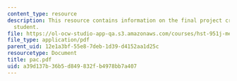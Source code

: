 ```yaml
---
content_type: resource
description: This resource contains information on the final project created by the
  student.
file: https://ol-ocw-studio-app-qa.s3.amazonaws.com/courses/hst-951j-medical-decision-support-fall-2005/a39d137b36b5d849832fb4978bb7a407_pac.pdf
file_type: application/pdf
parent_uid: 12e1a3bf-55e8-7deb-1d39-d4152aa1d25c
resourcetype: Document
title: pac.pdf
uid: a39d137b-36b5-d849-832f-b4978bb7a407
---
```

